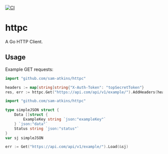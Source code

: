 [![CI](https://github.com/sam-atkins/httpc/actions/workflows/ci.yml/badge.svg)](https://github.com/sam-atkins/httpc/actions/workflows/ci.yml)

# httpc

A Go HTTP Client.

## Usage

Example GET requests:

```go
import "github.com/sam-atkins/httpc"

headers := map[string]string{"X-Auth-Token": "topSecretToken"}
res, err := httpc.Get("https://api.com/api/v1/example/").AddHeaders(headers).Do()
```

```go
import "github.com/sam-atkins/httpc"

type simpleJSON struct {
    Data []struct {
        ExampleKey string `json:"exampleKey"`
    } `json:"data"`
    Status string `json:"status"`
}
var sj simpleJSON

err := Get("https://api.com/api/v1/example/").Load(&sj)
```
